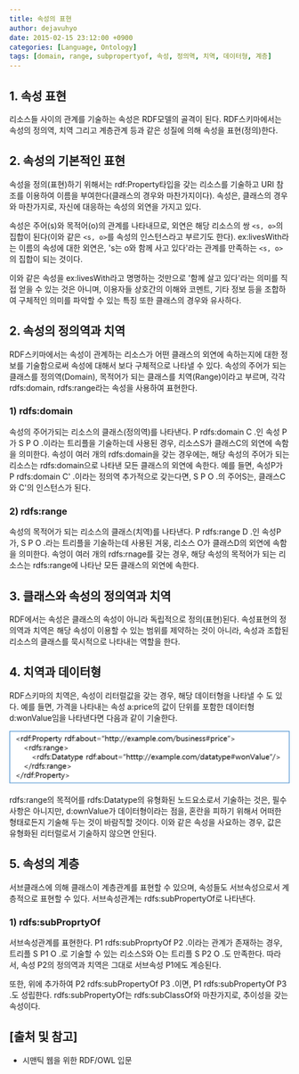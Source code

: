 ```yaml
---
title: 속성의 표현
author: dejavuhyo
date: 2015-02-15 23:12:00 +0900
categories: [Language, Ontology]
tags: [domain, range, subpropertyof, 속성, 정의역, 치역, 데이터형, 계층]
---
```


## 1. 속성 표현
리소스들 사이의 관계를 기술하는 속성은 RDF모델의 골격이 된다. RDF스키마에서는 속성의 정의역, 치역 그리고 계층관계 등과 같은 성질에 의해 속성을 표현(정의)한다.

## 2. 속성의 기본적인 표현
속성을 정의(표현)하기 위해서는 rdf:Property타입을 갖는 리소스를 기술하고 URI 참조를 이용하여 이름을 부여한다(클래스의 경우와 마찬가지이다). 속성은, 클래스의 경우와 마찬가지로, 자신에 대응하는 속성의 외연을 가지고 있다.

속성은 주어(s)와 목적어(o)의 관계를 나타내므로, 외연은 해당 리소스의 쌍 ```<s, o>```의 집합이 된다(이와 같은 ```<s, o>```를 속성의 인스턴스라고 부르기도 한다). ex:livesWith라는 이름의 속성에 대한 외연은, 's는 o와 함께 사고 있다'라는 관계를 만족하는 ```<s, o>```의 집합이 되는 것이다.

이와 같은 속성을 ex:livesWith라고 명명하는 것만으로 '함께 살고 있다'라는 의미를 직접 얻을 수 있는 것은 아니며, 이용자들 상호간의 이해와 코멘트, 기타 정보 등을 조합하여 구체적인 의미를 파악할 수 있는 특징 또한 클래스의 경우와 유사하다.

## 2. 속성의 정의역과 치역
RDF스키마에서는 속성이 관계하는 리소스가 어떤 클래스의 외연에 속하는지에 대한 정보를 기술함으로써 속성에 대해서 보다 구체적으로 나타낼 수 있다. 속성의 주어가 되는 클래스를 정의역(Domain), 목적어가 되는 클래스를 치역(Range)이라고 부르며, 각각 rdfs:domain, rdfs:range라는 속성을 사용하여 표현한다.

### 1) rdfs:domain
속성의 주어가되는 리소스의 클래스(정의역)를 나타낸다. P rdfs:domain C .인 속성 P가 S P O .이라는 트리플을 기술하는데 사용된 경우, 리소스S가 클래스C의 외연에 속함을 의미한다. 속성이 여러 개의 rdfs:domain을 갖는 경우에는, 해당 속성의 주어가 되는 리소스는 rdfs:domain으로 나타낸 모든 클래스의 외연에 속한다. 예를 들면, 속성P가 P rdfs:domain C' .이라는 정의역 추가적으로 갖는다면, S P O .의 주어S는, 클래스C와 C'의 인스턴스가 된다.

### 2) rdfs:range
속성의 목적어가 되는 리소스의 클래스(치역)를 나타낸다. P rdfs:range D .인 속성P가, S P O .라는 트리플을 기술하는데 사용된 겨웅, 리소스 O가 클래스D의 외연에 속함을 의미한다. 속엉이 여러 개의 rdfs:rnage를 갖는 경우, 해당 속성의 목적어가 되는 리소스는 rdfs:range에 나타난 모든 클래스의 외연에 속한다.

## 3. 클래스와 속성의 정의역과 치역
RDF에서는 속성은 클래스의 속성이 아니라 독립적으로 정의(표현)된다. 속성표현의 정의역과 치역은 해당 속성이 이용할 수 있는 범위를 제약하는 것이 아니라, 속성과 조합된 리소스의 클래스를 묵시적으로 나타내는 역할을 한다.

## 4. 치역과 데이터형
RDF스키마의 치역은, 속성이 리터럴값을 갖는 경우, 해당 데이터형을 나타낼 수 도 있다. 예를 들면, 가격을 나타내는 속성 a:price의 값이 단위를 포함한 데이터형 d:wonValue임을 나타낸다면 다음과 같이 기술한다.

![wonvalue](/assets/img/2015-02-15-expression-of-properties/wonvalue.png)

rdfs:range의 목적어를 rdfs:Datatype의 유형화된 노드요소로서 기술하는 것은, 필수사항은 아니지만, d:ownValue가 데이터형이라는 점을, 혼란을 피하기 위해서 어떠한 형태로든지 기술해 두는 것이 바람직할 것이다. 이와 같은 속성을 사요하는 경우, 값은 유형화된 리터럴로서 기술하지 않으면 안된다.

## 5. 속성의 계층
서브클래스에 의해 클래스이 계층관계를 표현할 수 있으며, 속성들도 서브속성으로서 계층적으로 표현할 수 있다. 서브속성관계는 rdfs:subPropertyOf로 나타낸다.

### 1) rdfs:subProprtyOf
서브속성관계를 표현한다. P1 rdfs:subProprtyOf P2 .이라는 관계가 존재하는 경우, 트리플 S P1 O .로 기술할 수 있는 리소스S와 O는 트리플 S P2 O .도 만족한다. 따라서, 속성 P2의 정의역과 치역은 그대로 서브속성 P1에도 계승된다.

또한, 위에 추가하여 P2 rdfs:subPropertyOf P3 .이면, P1 rdfs:subPropertyOf P3 .도 성립한다. rdfs:subPropertyOf는 rdfs:subClassOf와 마찬가지로, 추이성을 갖는 속성이다.

## [출처 및 참고]
* 시맨틱 웹을 위한 RDF/OWL 입문
